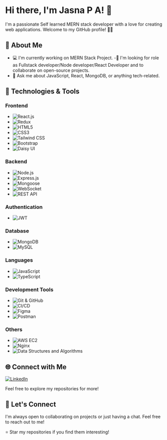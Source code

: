 # Hi there, I'm Jasna P A! 👋

I'm a passionate Self learned MERN stack developer with a love for creating web applications. Welcome to my GitHub profile! 👨‍💻

## 🚀 About Me

- 💻 I'm currently working on MERN Stack Project.
-👯 I'm looking for role as Fullstack developer/Node developer/React Developer and to collaborate on open-source projects.
- 💬 Ask me about JavaScript, React, MongoDB, or anything tech-related.

## 🔧 Technologies & Tools

### Frontend

- ![React.js](https://img.shields.io/badge/-React.js-61DAFB?logo=react&logoColor=white)
- ![Redux](https://img.shields.io/badge/-Redux-764ABC?logo=redux&logoColor=white)
- ![HTML5](https://img.shields.io/badge/-HTML5-E34F26?logo=html5&logoColor=white)
- ![CSS3](https://img.shields.io/badge/-CSS3-1572B6?logo=css3&logoColor=white)
- ![Tailwind CSS](https://img.shields.io/badge/-Tailwind_CSS-38B2AC?logo=tailwind-css&logoColor=white)
- ![Bootstrap](https://img.shields.io/badge/-Bootstrap-7952B3?logo=bootstrap&logoColor=white)
- ![Daisy UI](https://img.shields.io/badge/-Daisy_UI-2B6CB0)

### Backend

- ![Node.js](https://img.shields.io/badge/-Node.js-339933?logo=node.js&logoColor=white)
- ![Express.js](https://img.shields.io/badge/-Express.js-000000?logo=express&logoColor=white)
- ![Mongoose](https://img.shields.io/badge/-Mongoose-47A248?logo=mongodb&logoColor=white)
- ![WebSocket](https://img.shields.io/badge/-WebSocket-000000?logo=websocket&logoColor=white)
- ![REST API](https://img.shields.io/badge/-REST_API-009688)

### Authentication

- ![JWT](https://img.shields.io/badge/-JWT-000000?logo=json-web-tokens)

### Database

- ![MongoDB](https://img.shields.io/badge/-MongoDB-47A248?logo=mongodb&logoColor=white)
- ![MySQL](https://img.shields.io/badge/-MySQL-4479A1?logo=mysql&logoColor=white)

### Languages

- ![JavaScript](https://img.shields.io/badge/-JavaScript-F7DF1E?logo=javascript&logoColor=black)
- ![TypeScript](https://img.shields.io/badge/-TypeScript-3178C6?logo=typescript&logoColor=white)

### Development Tools

- ![Git & GitHub](https://img.shields.io/badge/-Git_&_GitHub-F05032?logo=git&logoColor=white)
- ![CI/CD](https://img.shields.io/badge/-CI/CD-000000)
- ![Figma](https://img.shields.io/badge/-Figma-F24E1E?logo=figma&logoColor=white)
- ![Postman](https://img.shields.io/badge/-Postman-FF6C37?logo=postman&logoColor=white)

### Others

- ![AWS EC2](https://img.shields.io/badge/-AWS_EC2-232F3E?logo=amazon-aws&logoColor=white)
- ![Nginx](https://img.shields.io/badge/-Nginx-009639?logo=nginx&logoColor=white)
- ![Data Structures and Algorithms](https://img.shields.io/badge/-Data_Structures_and_Algorithms-394240)

## 🌐 Connect with Me

[![LinkedIn](https://img.shields.io/badge/-LinkedIn-blue?style=flat-square&logo=LinkedIn&logoColor=white&link=https://www.linkedin.com/in/jasna-pa/)](https://www.linkedin.com/in/jasna-pa/)


Feel free to explore my repositories for more!

## 🤝 Let's Connect

I'm always open to collaborating on projects or just having a chat. Feel free to reach out to me!

⭐️ Star my repositories if you find them interesting!
